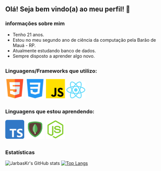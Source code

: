 ## Olá! Seja bem vindo(a) ao meu perfil! 👋

### informações sobre mim

<ul>
<li>Tenho 21 anos.
<li>Estou no meu segundo ano de ciência da computação pela Barão de Mauá - RP.
<li>Atualmente estudando banco de dados.
<li>Sempre disposto a aprender algo novo.
</ul>

##

### Linguagens/Frameworks que utilizo:

<div id="Linguagens conhecidas">
<img width="12%" src="./.github/html5.png">
<img width="12%" src="./.github/css-3.png">
<img width="12%" src="./.github/js.png">
<img width="12%" src="./.github/React-icon.svg.png">
</div>

##

### Linguagens que estou aprendendo:

<div id="Linguagens aprendendo">
<img width="12%" src="./.github/typescript.png">
<img width="12%" src="./.github/mongo.png">
<img width="12%" src="./.github/node-js.png">
</div>

##

<div id="Estatísticas">

### Estatísticas

![JarbasKr's GitHub stats](https://github-readme-stats.vercel.app/api?username=jarbaskr&show_icons=true&theme=radical)
[![Top Langs](https://github-readme-stats.vercel.app/api/top-langs/?username=JarbasKr&layout=compact)](https://github.com/JarbasKr/github-readme-stats)

</div>

##
